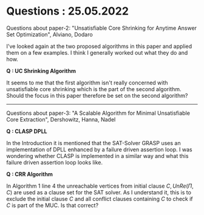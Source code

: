 # Questions : 25.05.2022
Questions about paper-2: "Unsatisfiable Core Shrinking for Anytime Answer Set Optimization", Alviano, Dodaro

I've looked again at the two proposed algorithms in this paper and applied them on a few examples. I think I generally worked out what they do and how.

**Q : UC Shrinking Algorithm**

It seems to me that the first algorithm isn't really concerned with unsatisfiable core shrinking which is the part of the second algorithm. Should the focus in this paper therefore be set on the second algorithm?

***

Questions about paper-3: "A Scalable Algorithm for Minimal Unsatisfiable Core Extraction", Dershowitz, Hanna, Nadel

**Q : CLASP DPLL**

In the Introduction it is mentioned that the SAT-Solver GRASP uses an implementation of DPLL enhanced by a failure driven assertion loop. I was wondering whether CLASP is implemented in a similar way and what this failure driven assertion loop looks like.

**Q : CRR Algorithm**

In Algorithm 1 line 4 the unreachable vertices from initial clause $C, UnRe(\Pi,C)$ are used as a clause set for the SAT solver. As I understand it, this is to exclude the initial clause $C$ and all conflict clauses containing $C$ to check if $C$ is part of the MUC. Is that correct?